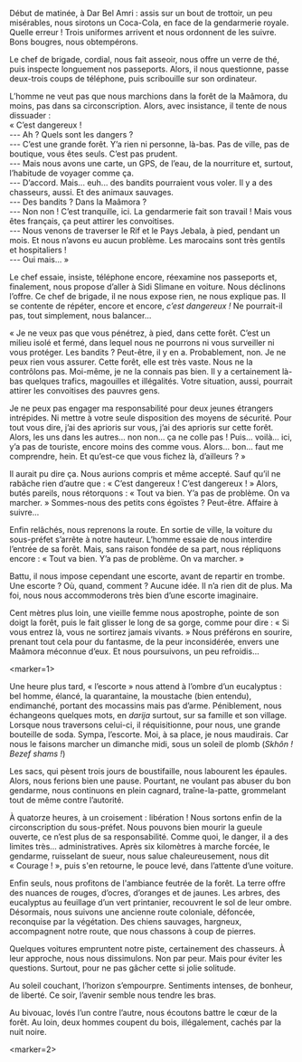 ﻿Début de matinée, à Dar Bel Amri : assis sur un bout de trottoir, un peu misérables, nous sirotons un Coca-Cola, en face de la gendarmerie royale.
Quelle erreur !
Trois uniformes arrivent et nous ordonnent de les suivre.
Bons bougres, nous obtempérons.

Le chef de brigade, cordial, nous fait asseoir, nous offre un verre de thé, puis inspecte longuement nos passeports.
Alors, il nous questionne, passe deux-trois coups de téléphone, puis scribouille sur son ordinateur.

L’homme ne veut pas que nous marchions dans la forêt de la Maâmora, du moins, pas dans sa circonscription.
Alors, avec insistance, il tente de nous dissuader :  
« C’est dangereux !  
--- Ah ? Quels sont les dangers ?  
--- C’est une grande forêt. Y’a rien ni personne, là-bas. Pas de ville, pas de boutique, vous êtes seuls. C’est pas prudent.  
--- Mais nous avons une carte, un GPS, de l’eau, de la nourriture et, surtout, l’habitude de voyager comme ça.  
--- D’accord. Mais... euh... des bandits pourraient vous voler. Il y a des chasseurs, aussi. Et des animaux sauvages.  
--- Des bandits ? Dans la Maâmora ?  
--- Non non ! C’est tranquille, ici. La gendarmerie fait son travail ! Mais vous êtes français, ça peut attirer les convoitises.  
--- Nous venons de traverser le Rif et le Pays Jebala, à pied, pendant un mois. Et nous n’avons eu aucun problème. Les marocains sont très gentils et hospitaliers !  
--- Oui mais... »

Le chef essaie, insiste, téléphone encore, réexamine nos passeports et, finalement, nous propose d’aller à Sidi Slimane en voiture.
Nous déclinons l’offre.
Ce chef de brigade, il ne nous expose rien, ne nous explique pas.
Il se contente de répéter, encore et encore, *c’est dangereux !*
Ne pourrait-il pas, tout simplement, nous balancer...

« Je ne veux pas que vous pénétrez, à pied, dans cette forêt.
C’est un milieu isolé et fermé, dans lequel nous ne pourrons ni vous surveiller ni vous protéger.
Les bandits ? Peut-être, il y en a. Probablement, non.
Je ne peux rien vous assurer.
Cette forêt, elle est très vaste.
Nous ne la contrôlons pas.
Moi-même, je ne la connais pas bien.
Il y a certainement là-bas quelques trafics, magouilles et illégalités.
Votre situation, aussi, pourrait attirer les convoitises des pauvres gens.

Je ne peux pas engager ma responsabilité pour deux jeunes étrangers intrépides.
Ni mettre à votre seule disposition des moyens de sécurité.
Pour tout vous dire, j’ai des aprioris sur vous, j’ai des aprioris sur cette forêt.
Alors, les uns dans les autres... non non... ça ne colle pas !
Puis... voilà... ici, y’a pas de touriste, encore moins des comme vous.
Alors... bon... faut me comprendre, hein.
Et qu’est-ce que vous fichez là, d’ailleurs ? »

Il aurait pu dire ça.
Nous aurions compris et même accepté.
Sauf qu’il ne rabâche rien d’autre que : « C’est dangereux ! C’est dangereux ! »
Alors, butés pareils, nous rétorquons : « Tout va bien. Y’a pas de problème. On va marcher. »
Sommes-nous des petits cons égoïstes ? Peut-être. Affaire à suivre...

Enfin relâchés, nous reprenons la route.
En sortie de ville, la voiture du sous-préfet s’arrête à notre hauteur.
L’homme essaie de nous interdire l’entrée de sa forêt.
Mais, sans raison fondée de sa part, nous répliquons encore : « Tout va bien. Y’a pas de problème. On va marcher. »

Battu, il nous impose cependant une escorte, avant de repartir en trombe.
Une escorte ? Où, quand, comment ?
Aucune idée. Il n’a rien dit de plus.
Ma foi, nous nous accommoderons très bien d’une escorte imaginaire.

Cent mètres plus loin, une vieille femme nous apostrophe, pointe de son doigt la forêt, puis le fait glisser le long de sa gorge, comme pour dire : « Si vous entrez là, vous ne sortirez jamais vivants. »
Nous préférons en sourire, prenant tout cela pour du fantasme, de la peur inconsidérée, envers une Maâmora méconnue d’eux.
Et nous poursuivons, un peu refroidis...

<marker=1>

Une heure plus tard, « l’escorte » nous attend à l’ombre d’un eucalyptus : bel homme, élancé, la quarantaine, la moustache (bien entendu), endimanché, portant des mocassins mais pas d’arme.
Péniblement, nous échangeons quelques mots, en *darija* surtout, sur sa famille et son village.
Lorsque nous traversons celui-ci, il réquisitionne, pour nous, une grande bouteille de soda.
Sympa, l’escorte.
Moi, à sa place, je nous maudirais.
Car nous le faisons marcher un dimanche midi, sous un soleil de plomb (*Skhôn ! Bezef shams !*)

Les sacs, qui pèsent trois jours de boustifaille, nous labourent les épaules.
Alors, nous ferions bien une pause.
Pourtant, ne voulant pas abuser du bon gendarme, nous continuons en plein cagnard, traîne-la-patte, grommelant tout de même contre l’autorité.

À quatorze heures, à un croisement : libération !
Nous sortons enfin de la circonscription du sous-préfet.
Nous pouvons bien mourir la gueule ouverte, ce n’est plus de sa responsabilité.
Comme quoi, le danger, il a des limites très... administratives.
Après six kilomètres à marche forcée, le gendarme, ruisselant de sueur, nous salue chaleureusement, nous dit « Courage ! », puis s'en retourne, le pouce levé, dans l’attente d’une voiture.

Enfin seuls, nous profitons de l'ambiance feutrée de la forêt.
La terre offre des nuances de rouges, d’ocres, d’oranges et de jaunes.
Les arbres, des eucalyptus au feuillage d’un vert printanier, recouvrent le sol de leur ombre.
Désormais, nous suivons une ancienne route coloniale, défoncée, reconquise par la végétation.
Des chiens sauvages, hargneux, accompagnent notre route, que nous chassons à coup de pierres.

Quelques voitures empruntent notre piste, certainement des chasseurs.
À leur approche, nous nous dissimulons.
Non par peur.
Mais pour éviter les questions.
Surtout, pour ne pas gâcher cette si jolie solitude.

Au soleil couchant, l’horizon s’empourpre.
Sentiments intenses, de bonheur, de liberté.
Ce soir, l’avenir semble nous tendre les bras.

Au bivouac, lovés l’un contre l’autre, nous écoutons battre le cœur de la forêt.
Au loin, deux hommes coupent du bois, illégalement, cachés par la nuit noire.

<marker=2>
